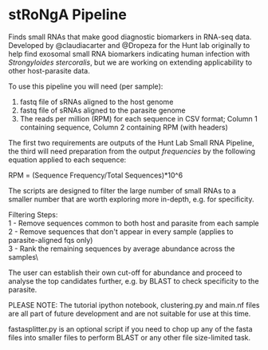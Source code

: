 # stRoNgA Pipeline
Finds small RNAs that make good diagnostic biomarkers in RNA-seq data. Developed by @claudiacarter and @Dropeza for the Hunt lab originally to help find exosomal small RNA biomarkers indicating human infection with _Strongyloides stercoralis_, but we are working on extending applicability to other host-parasite data.

To use this pipeline you will need (per sample):
1) fastq file of sRNAs aligned to the host genome
2) fastq file of sRNAs aligned to the parasite genome
3) The reads per million (RPM) for each sequence in CSV format; Column 1 containing sequence, Column 2 containing RPM (with headers)

The first two requirements are outputs of the Hunt Lab Small RNA Pipeline, the third will need preparation from the output *frequencies* by the following equation applied to each sequence:

RPM = (Sequence Frequency/Total Sequences)*10^6

The scripts are designed to filter the large number of small RNAs to a smaller number that are worth exploring more in-depth, e.g. for specificity.

Filtering Steps:\
1 - Remove sequences common to both host and parasite from each sample\
2 - Remove sequences that don't appear in every sample (applies to parasite-aligned fqs only)\
3 - Rank the remaining sequences by average abundance across the samples\

The user can establish their own cut-off for abundance and proceed to analyse the top candidates further, e.g. by BLAST to check specificity to the parasite.

PLEASE NOTE:
The tutorial ipython notebook, clustering.py and main.nf files are all part of future development and are not suitable for use at this time.

fastasplitter.py is an optional script if you need to chop up any of the fasta files into smaller files to perform BLAST or any other file size-limited task.
